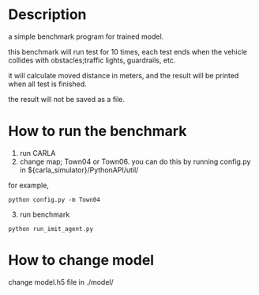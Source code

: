 # Description
a simple benchmark program for trained model.

this benchmark will run test for 10 times, each test ends when the vehicle collides with obstacles;traffic lights, guardrails, etc.

it will calculate moved distance in meters, and the result will be printed when all test is finished.

the result will not be saved as a file. 

# How to run the benchmark
1. run CARLA
2. change map; Town04 or Town06. you can do this by running config.py in ${carla_simulator}/PythonAPI/util/


for example,
```
python config.py -m Town04
```
3. run benchmark

```
python run_imit_agent.py
```

# How to change model
change model.h5 file in ./model/
